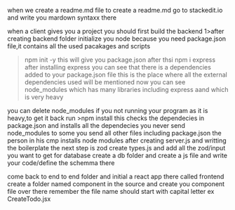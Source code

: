 when we create a readme.md file
to create a readme.md go to stackedit.io and write you mardown syntaxx there

when a client gives you a project you should first build the backend
1>after creating backend folder initialize you  node 
because you need package.json file,it contains all the used pacakages and scripts
>npm init -y
this will give you package.json
after thsi
>npm i express
after installing express you can see that there is a dependencies added to your package.json file
this is the place where all the external dependencies used will be mentioned
now you can see node_modules which has many libraries including express aand which is very heavy

you can delete node_modules if you not running your program as it is heavy,to get it back 
run >npm install
this checks the dependecies in package.json and installs all the dependecies
you never send node_modules to some you send all other files including package.json the person in his cmp installs node modules
after creating server.js and writting the boilerplate the next step is zod
create types.js and add all the zod/input you want to get
for database create a db folder and create a js file and write your code/define the schemma there

come back to end to end folder
and initial a react app there called frontend
create a folder named component in the source and create you component file over there remember the file name should start with capital letter ex CreateTodo.jsx

